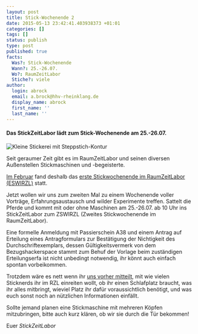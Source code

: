 ```yaml
---
layout: post
title: Stick-Wochenende 2
date: 2015-05-13 23:42:41.403938373 +01:01
categories: []
tags: []
status: publish
type: post
published: true
facts:
  Was?: Stick-Wochenende
  Wann?: 25.-26.07.
  Wo?: RaumZeitLabor
  Stiche?: viele
author:
  login: abrock
  email: a.brock@hhv-rheinklang.de
  display_name: abrock
  first_name: ''
  last_name: ''
---
```

#### Das StickZeitLabor lädt zum Stick-Wochenende am 25.-26.07.

![Kleine Stickerei mit Steppstich-Kontur](/assets/stick-we-2-header.jpg)

<!--more-->

Seit geraumer Zeit gibt es im RaumZeitLabor und seinen diversen Außenstellen Stickmaschinen und -begeisterte.

[Im Februar](/blog/stick-wochenende/) fand deshalb das [erste Stickwochenende im RaumZeitLabor (ESWIRZL)](/blog/bericht-stick-wochenende/) statt.

Jetzt wollen wir uns zum zweiten Mal zu einem Wochenende voller Vorträge, Erfahrungsaustausch und wilder Experimente treffen.
Sattelt die Pferde und kommt mit oder ohne Maschinen am 25.-26.07. ab 10 Uhr ins StickZeitLabor zum ZSWIRZL (Zweites Stickwochenende im RaumZeitLabor).

Eine formelle Anmeldung mit Passierschein A38 und einem Antrag auf Erteilung eines Antragformulars zur Bestätigung der Nichtigkeit des Durchschriftexemplars, dessen Gültigkeitsvermerk von dem Bezugshackerspace stammt zum Behuf der Vorlage beim zuständigen Erteilungserfa ist nicht unbedingt notwendig, ihr könnt auch einfach spontan vorbeikommen.

Trotzdem wäre es nett wenn ihr [uns vorher mitteilt](mailto:anmeldung@raumzeitlabor.de), mit wie vielen Sticknerds ihr im RZL einreiten wollt, ob ihr einen Schlafplatz braucht, was ihr alles mitbringt, wieviel Platz ihr dafür voraussichtlich benötigt, und was euch sonst noch an nützlichen Informationen einfällt.

Sollte jemand planen eine Stickmaschine mit mehreren Köpfen mitzubringen, bitte auch kurz klären, ob wir sie durch die Tür bekommen!

Euer *StickZeitLabor*
